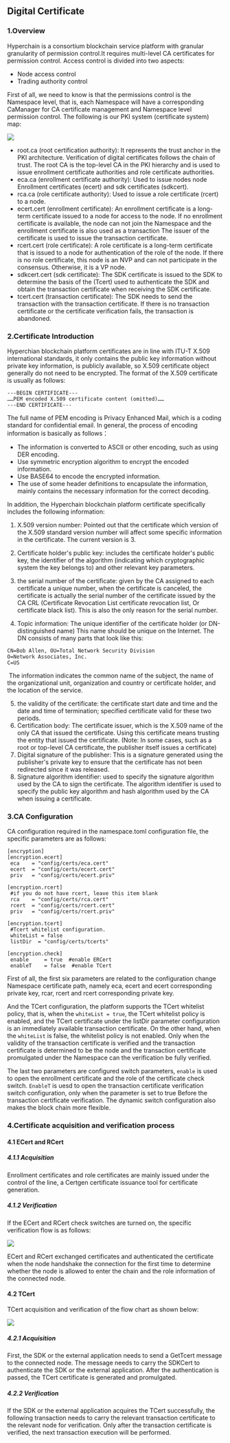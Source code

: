## Digital Certificate

### 1.Overview

Hyperchain is a consortium blockchain service platform with granular granularity of permission control.It requires multi-level CA certificates for permission control. Access control is divided into two aspects:

- Node access control
- Trading authority control

First of all, we need to know is that the permissions control is the Namespace level, that is, each Namespace will have a corresponding CaManager for CA certificate management and Namespace level permission control. The following is our PKI system (certificate system) map:

![](../../images/ca.png)

- root.ca (root certification authority): It represents the trust anchor in the PKI architecture. Verification of digital certificates follows the chain of trust. The root CA is the top-level CA in the PKI hierarchy and is used to issue enrollment certificate authorities and role certificate authorities.
- eca.ca (enrollment certificate authority): Used to issue nodes node Enrollment certificates (ecert) and sdk certificates (sdkcert).
- rca.ca (role certificate authority): Used to issue a role certificate (rcert) to a node.
- ecert.cert (enrollment certificate): An enrollment certificate is a long-term certificate issued to a node for access to the node. If no enrollment certificate is available, the node can not join the Namespace and the enrollment certificate is also used as a transaction The issuer of the certificate is used to issue the transaction certificate.
- rcert.cert (role certificate): A role certificate is a long-term certificate that is issued to a node for authentication of the role of the node. If there is no role certificate, this node is an NVP and can not participate in the consensus. Otherwise, it is a VP node.
- sdkcert.cert (sdk certificate): The SDK certificate is issued to the SDK to determine the basis of the (Tcert) used to authenticate the SDK and obtain the transaction certificate when receiving the SDK certificate.
- tcert.cert (transaction certificate): The SDK needs to send the transaction with the transaction certificate. If there is no transaction certificate or the certificate verification fails, the transaction is abandoned.

### 2.Certificate Introduction

Hyperchian blockchain platform certificates are in line with ITU-T X.509 international standards, it only contains the public key information without private key information, is publicly available, so X.509 certificate object generally do not need to be encrypted. The format of the X.509 certificate is usually as follows:

    ---BEGIN CERTIFICATE---
    ……PEM encoded X.509 certificate content (omitted)……
    ---END CERTIFICATE---

The full name of PEM encoding is Privacy Enhanced Mail, which is a coding standard for confidential email. In general, the process of encoding information is basically as follows：

- The information is converted to ASCII or other encoding, such as using DER encoding.
- Use symmetric encryption algorithm to encrypt the encoded information.
- Use BASE64 to encode the encrypted information.
- The use of some header definitions to encapsulate the information, mainly contains the necessary information for the correct decoding.

In addition, the Hyperchain blockchain platform certificate specifically includes the following information:

1. X.509 version number: Pointed out that the certificate which version of the X.509 standard version number will affect some specific information in the certificate. The current version is 3.

2. Certificate holder's public key: includes the certificate holder's public key, the identifier of the algorithm (indicating which cryptographic system the key belongs to) and other relevant key parameters.
3. the serial number of the certificate: given by the CA assigned to each certificate a unique number, when the certificate is canceled, the certificate is actually the serial number of the certificate issued by the CA CRL (Certificate Revocation List certificate revocation list, Or certificate black list). This is also the only reason for the serial number.
4. Topic information: The unique identifier of the certificate holder (or DN-distinguished name) This name should be unique on the Internet. The DN consists of many parts that look like this:

```
CN=Bob Allen, OU=Total Network Security Division
O=Network Associates, Inc.
C=US
```

​	The information indicates the common name of the subject, the name of the organizational unit,					               organization and country or certificate holder, and the location of the service.						

5. the validity of the certificate: the certificate start date and time and the date and time of termination; specified certificate valid for these two periods.
6. Certification body: The certificate issuer, which is the X.509 name of the only CA that issued the certificate. Using this certificate means trusting the entity that issued the certificate. (Note: In some cases, such as a root or top-level CA certificate, the publisher itself issues a certificate)
7. Digital signature of the publisher: This is a signature generated using the publisher's private key to ensure that the certificate has not been redirected since it was released.
8. Signature algorithm identifier: used to specify the signature algorithm used by the CA to sign the certificate. The algorithm identifier is used to specify the public key algorithm and hash algorithm used by the CA when issuing a certificate.

### 3.CA Configuration

CA configuration required in the namespace.toml configuration file, the specific parameters are as follows:

``` 
[encryption]
[encryption.ecert]
 eca    = "config/certs/eca.cert"
 ecert  = "config/certs/ecert.cert"
 priv   = "config/certs/ecert.priv"

[encryption.rcert]
 #if you do not have rcert, leave this item blank
 rca    = "config/certs/rca.cert"
 rcert  = "config/certs/rcert.cert"
 priv   = "config/certs/rcert.priv"

[encryption.tcert]
 #Tcert whitelist configuration.
 whiteList = false
 listDir  = "config/certs/tcerts"

[encryption.check]
 enable     = true  #enable ERCert
 enableT    = false  #enable TCert
```

First of all, the first six parameters are related to the configuration change Namespace certificate path, namely eca, ecert and ecert corresponding private key, rcar, rcert and rcert corresponding private key.

And the TCert configuration, the platform supports the TCert whitelist policy, that is, when the ```whiteList = true```, the TCert whitelist policy is enabled, and the TCert certificate under the listDir parameter configuration is an immediately available transaction certificate. On the other hand, when the ```whiteList``` is false, the whitelist policy is not enabled. Only when the validity of the transaction certificate is verified and the transaction certificate is determined to be the node and the transaction certificate promulgated under the Namespace can the verification be fully verified.

The last two parameters are configured switch parameters, ```enable``` is  used to open the enrollment certificate and the role of the certificate check switch. ```EnableT``` is uesd to open the transaction certificate verification switch configuration, only when the parameter is set to true Before the transaction certificate verification. The dynamic switch configuration also makes the block chain more flexible.

### 4.Certificate acquisition and verification process

#### 4.1 ECert and RCert

##### 4.1.1 Acquisition

Enrollment certificates and role certificates are mainly issued under the control of the line, a Certgen certificate issuance tool for certificate generation.	

##### 4.1.2 Verification

If the ECert and RCert check switches are turned on, the specific verification flow is as follows:

![](../../images/ercert.png)

ECert and RCert exchanged certificates and authenticated the certificate when the node handshake the connection for the first time to determine whether the node is allowed to enter the chain and the role information of the connected node.

#### 4.2 TCert

TCert acquisition and verification of the flow chart as shown below:

![](../../images/tcert.png)

##### 4.2.1 Acquisition

First, the SDK or the external application needs to send a GetTcert message to the connected node. The message needs to carry the SDKCert to authenticate the SDK or the external application. After the authentication is passed, the TCert certificate is generated and promulgated.

##### 4.2.2 Verification

If the SDK or the external application acquires the TCert successfully, the following transaction needs to carry the relevant transaction certificate to the relevant node for verification. Only after the transaction certificate is verified, the next transaction execution will be performed.









